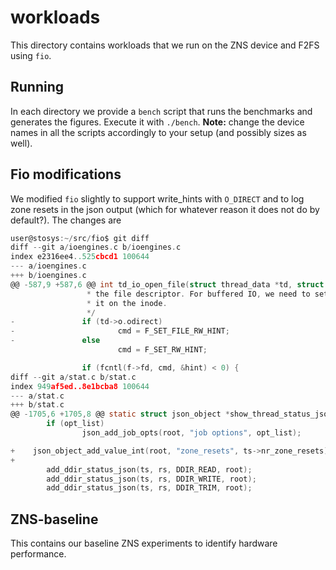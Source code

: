 # workloads

This directory contains workloads that we run on the ZNS device and F2FS using `fio`. 

## Running

In each directory we provide a `bench` script that runs the benchmarks and generates the figures. Execute it with `./bench`. **Note:** change the device names in all the scripts accordingly to your setup (and possibly sizes as well).

## Fio modifications

We modified `fio` slightly to support write_hints with `O_DIRECT` and to log zone resets in the json output (which for whatever reason it does not do by default?). The changes are

```c
user@stosys:~/src/fio$ git diff
diff --git a/ioengines.c b/ioengines.c
index e2316ee4..525cbcd1 100644
--- a/ioengines.c
+++ b/ioengines.c
@@ -587,9 +587,6 @@ int td_io_open_file(struct thread_data *td, struct fio_file *f)
                 * the file descriptor. For buffered IO, we need to set
                 * it on the inode.
                 */
-               if (td->o.odirect)
-                       cmd = F_SET_FILE_RW_HINT;
-               else
                        cmd = F_SET_RW_HINT;

                if (fcntl(f->fd, cmd, &hint) < 0) {
diff --git a/stat.c b/stat.c
index 949af5ed..8e1bcba8 100644
--- a/stat.c
+++ b/stat.c
@@ -1705,6 +1705,8 @@ static struct json_object *show_thread_status_json(struct thread_stat *ts,
        if (opt_list)
                json_add_job_opts(root, "job options", opt_list);

+    json_object_add_value_int(root, "zone_resets", ts->nr_zone_resets);
+
        add_ddir_status_json(ts, rs, DDIR_READ, root);
        add_ddir_status_json(ts, rs, DDIR_WRITE, root);
        add_ddir_status_json(ts, rs, DDIR_TRIM, root);
```

## ZNS-baseline

This contains our baseline ZNS experiments to identify hardware performance.
